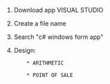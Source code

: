 1. Download app VISUAL STUDIO

2. Create a file name

3. Search "c# windows form app"

4. Design:

           * ARITHMETIC

           * POINT OF SALE
